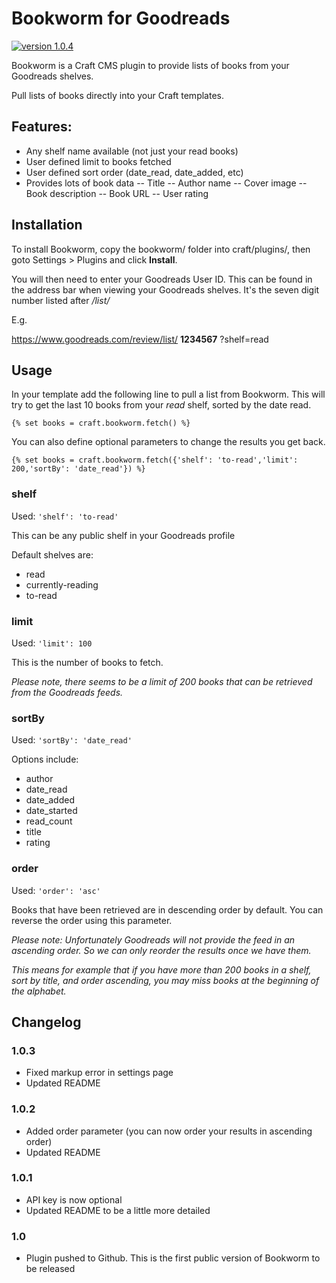 # Bookworm for Goodreads

[![version 1.0.4](https://img.shields.io/badge/version-1.0.4-brightgreen.svg)](https://github.com/mrnebbi/craft-bookworm)

Bookworm is a Craft CMS plugin to provide lists of books from your Goodreads shelves.

Pull lists of books directly into your Craft templates.

## Features:

- Any shelf name available (not just your read books)
- User defined limit to books fetched
- User defined sort order (date_read, date_added, etc)
- Provides lots of book data
-- Title
-- Author name
-- Cover image
-- Book description
-- Book URL
-- User rating

## Installation

To install Bookworm, copy the bookworm/ folder into craft/plugins/, then goto Settings > Plugins and click **Install**.

You will then need to enter your Goodreads User ID. This can be found in the address bar when viewing your Goodreads shelves. It's the seven digit number listed after _/list/_

E.g.

https://www.goodreads.com/review/list/ **1234567** ?shelf=read


## Usage

In your template add the following line to pull a list from Bookworm. This will try to get the last 10 books from your _read_ shelf, sorted by the date read. 

```
{% set books = craft.bookworm.fetch() %}
```

You can also define optional parameters to change the results you get back.

```
{% set books = craft.bookworm.fetch({'shelf': 'to-read','limit': 200,'sortBy': 'date_read'}) %}
```

### shelf

Used: ` 'shelf': 'to-read' `

This can be any public shelf in your Goodreads profile

Default shelves are:

- read
- currently-reading
- to-read

### limit

Used: ` 'limit': 100 ` 

This is the number of books to fetch.

*Please note, there seems to be a limit of 200 books that can be retrieved from the Goodreads feeds.*

### sortBy

Used: ` 'sortBy': 'date_read' ` 

Options include:

- author
- date_read
- date_added
- date_started
- read_count
- title
- rating

### order

Used: ` 'order': 'asc' ` 

Books that have been retrieved are in descending order by default. You can reverse the order using this parameter.

*Please note: Unfortunately Goodreads will not provide the feed in an ascending order. So we can only reorder the results once we have them.*

*This means for example that if you have more than 200 books in a shelf, sort by title, and order ascending, you may miss books at the beginning of the alphabet.*



## Changelog

### 1.0.3

- Fixed markup error in settings page
- Updated README

### 1.0.2

- Added order parameter (you can now order your results in ascending order)
- Updated README

### 1.0.1

- API key is now optional
- Updated README to be a little more detailed

### 1.0

- Plugin pushed to Github. This is the first public version of Bookworm to be released
